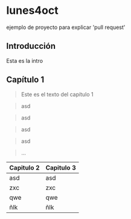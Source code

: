 # lunes4oct
ejemplo de proyecto para explicar 'pull request'

## Introducción

Esta es la intro

## Capítulo 1

> Este es el texto del capítulo 1

> asd

> asd

> asd

> asd

> ...

Capitulo 2 | Capitulo 3
----- | ------
asd | asd
zxc | zxc
qwe | qwe
ñlk | ñlk


